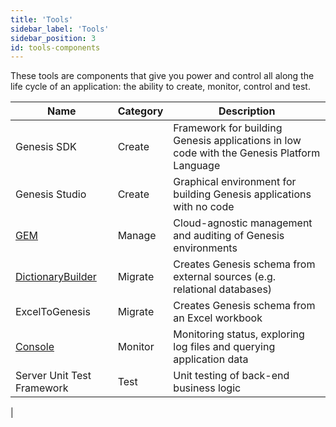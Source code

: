 ```yaml
---
title: 'Tools'
sidebar_label: 'Tools'
sidebar_position: 3
id: tools-components
---
```


These tools are components that give you power and control all along the life cycle of an application: the ability to create, monitor, control and test.

| Name| Category | Description|
|------------------------------------|--------------------|----------------|
|Genesis SDK	|Create |	Framework for building Genesis applications in low code with the Genesis Platform Language |
|Genesis Studio |	Create |	Graphical environment for building Genesis applications with no code |
|[GEM](/managing-applications/operate/genesis-environment-manager/intro/)  |	Manage	 | Cloud-agnostic management and auditing of Genesis environments |
| [DictionaryBuilder](/managing-applications/operate/on-the-host/helpful-commands/#dictionarybuilder) |	Migrate |	Creates Genesis schema from external sources (e.g. relational databases) |
|ExcelToGenesis |	Migrate	 | Creates Genesis schema from an Excel workbook |
|[Console](/managing-applications/operate/genesis-console/intro/) |	Monitor	 | Monitoring status, exploring log files and querying application data |
|Server Unit Test Framework |	Test	| Unit testing of back-end business logic |

|